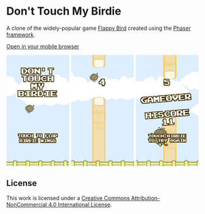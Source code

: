 # Don't Touch My Birdie

A clone of the widely-popular game [Flappy Bird](http://en.wikipedia.org/wiki/Flappy_Bird) created using the [Phaser framework](http://phaser.io/).

[Open in your mobile browser](https://jackdispade21.github.io/provaflappy/)

![Screenshots](screenshots.png)

## License

This work is licensed under a [Creative Commons Attribution-NonCommercial 4.0 International License](http://creativecommons.org/licenses/by-nc/4.0/).
